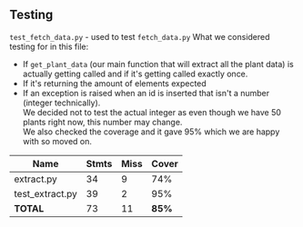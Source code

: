 

## Testing 
`test_fetch_data.py` - used to test `fetch_data.py`
What we considered testing for in this file: 
- If `get_plant_data` (our main function that will extract all the plant data) is actually getting called and if it's getting called exactly once.
- If it's returning the amount of elements expected
- If an exception is raised when an id is inserted that isn't a number (integer technically).
<br>We decided not to test the actual integer as even though we have 50 plants right now, this number may change.
<br>We also checked the coverage and it gave 95% which we are happy with so moved on.

|Name|Stmts|Miss|Cover|
|----|----|----|----|
|extract.py|34|9|74%|
|test_extract.py|39|2|95%|
|**TOTAL**|73|11|**85%**|



